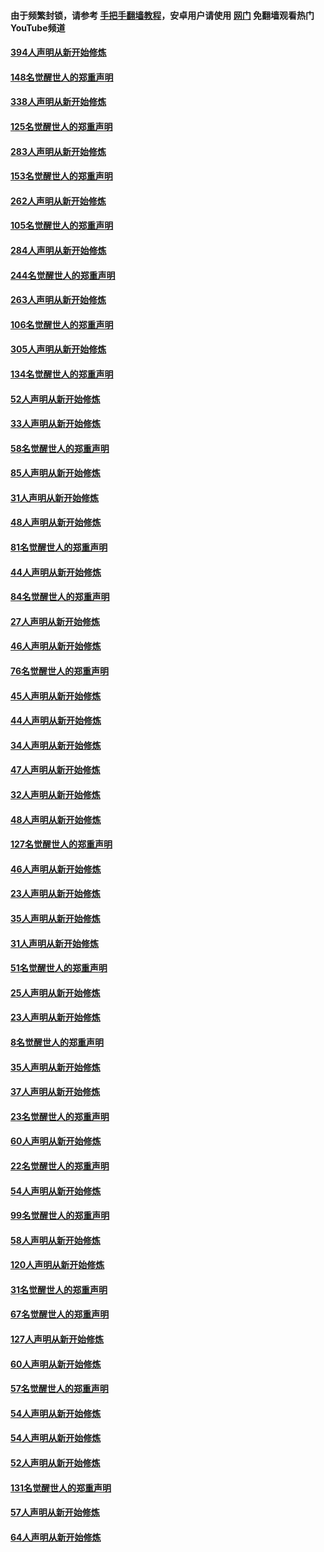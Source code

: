 #### 由于频繁封锁，请参考 [手把手翻墙教程](https://github.com/gfw-breaker/guides/wiki/)，安卓用户请使用 [网门](https://github.com/gfw-breaker/nogfw/blob/master/dl.md?t=05021600) 免翻墙观看热门YouTube频道 

#### [394人声明从新开始修炼](../pages/91/423914.md?t=05021600) 

#### [148名觉醒世人的郑重声明](../pages/91/423913.md?t=05021600) 

#### [338人声明从新开始修炼](../pages/91/423540.md?t=05021600) 

#### [125名觉醒世人的郑重声明](../pages/91/423539.md?t=05021600) 

#### [283人声明从新开始修炼](../pages/91/423296.md?t=05021600) 

#### [153名觉醒世人的郑重声明](../pages/91/423295.md?t=05021600) 

#### [262人声明从新开始修炼](../pages/91/423004.md?t=05021600) 

#### [105名觉醒世人的郑重声明](../pages/91/423003.md?t=05021600) 

#### [284人声明从新开始修炼](../pages/91/422707.md?t=05021600) 

#### [244名觉醒世人的郑重声明](../pages/91/422706.md?t=05021600) 

#### [263人声明从新开始修炼](../pages/91/422553.md?t=05021600) 

#### [106名觉醒世人的郑重声明](../pages/91/422552.md?t=05021600) 

#### [305人声明从新开始修炼](../pages/91/422153.md?t=05021600) 

#### [134名觉醒世人的郑重声明](../pages/91/422152.md?t=05021600) 

#### [52人声明从新开始修炼](../pages/91/421846.md?t=05021600) 

#### [33人声明从新开始修炼](../pages/91/421804.md?t=05021600) 

#### [58名觉醒世人的郑重声明](../pages/91/421845.md?t=05021600) 

#### [85人声明从新开始修炼](../pages/91/421769.md?t=05021600) 

#### [31人声明从新开始修炼](../pages/91/421763.md?t=05021600) 

#### [48人声明从新开始修炼](../pages/91/421605.md?t=05021600) 

#### [81名觉醒世人的郑重声明](../pages/91/421656.md?t=05021600) 

#### [44人声明从新开始修炼](../pages/91/421544.md?t=05021600) 

#### [84名觉醒世人的郑重声明](../pages/91/421543.md?t=05021600) 

#### [27人声明从新开始修炼](../pages/91/421465.md?t=05021600) 

#### [46人声明从新开始修炼](../pages/91/421454.md?t=05021600) 

#### [76名觉醒世人的郑重声明](../pages/91/421453.md?t=05021600) 

#### [45人声明从新开始修炼](../pages/91/421452.md?t=05021600) 

#### [44人声明从新开始修炼](../pages/91/421422.md?t=05021600) 

#### [34人声明从新开始修炼](../pages/91/421322.md?t=05021600) 

#### [47人声明从新开始修炼](../pages/91/421264.md?t=05021600) 

#### [32人声明从新开始修炼](../pages/91/421225.md?t=05021600) 

#### [48人声明从新开始修炼](../pages/91/421202.md?t=05021600) 

#### [127名觉醒世人的郑重声明](../pages/91/421224.md?t=05021600) 

#### [46人声明从新开始修炼](../pages/91/421203.md?t=05021600) 

#### [23人声明从新开始修炼](../pages/91/421138.md?t=05021600) 

#### [35人声明从新开始修炼](../pages/91/421122.md?t=05021600) 

#### [31人声明从新开始修炼](../pages/91/421081.md?t=05021600) 

#### [51名觉醒世人的郑重声明](../pages/91/421080.md?t=05021600) 

#### [25人声明从新开始修炼](../pages/91/421020.md?t=05021600) 

#### [23人声明从新开始修炼](../pages/91/420884.md?t=05021600) 

#### [8名觉醒世人的郑重声明](../pages/91/420883.md?t=05021600) 

#### [35人声明从新开始修炼](../pages/91/420809.md?t=05021600) 

#### [37人声明从新开始修炼](../pages/91/420766.md?t=05021600) 

#### [23名觉醒世人的郑重声明](../pages/91/420765.md?t=05021600) 

#### [60人声明从新开始修炼](../pages/91/420727.md?t=05021600) 

#### [22名觉醒世人的郑重声明](../pages/91/420726.md?t=05021600) 

#### [54人声明从新开始修炼](../pages/91/420529.md?t=05021600) 

#### [99名觉醒世人的郑重声明](../pages/91/420528.md?t=05021600) 

#### [58人声明从新开始修炼](../pages/91/420198.md?t=05021600) 

#### [120人声明从新开始修炼](../pages/91/420141.md?t=05021600) 

#### [31名觉醒世人的郑重声明](../pages/91/420197.md?t=05021600) 

#### [67名觉醒世人的郑重声明](../pages/91/420140.md?t=05021600) 

#### [127人声明从新开始修炼](../pages/91/420082.md?t=05021600) 

#### [60人声明从新开始修炼](../pages/91/420081.md?t=05021600) 

#### [57名觉醒世人的郑重声明](../pages/91/420080.md?t=05021600) 

#### [54人声明从新开始修炼](../pages/91/419533.md?t=05021600) 

#### [54人声明从新开始修炼](../pages/91/419532.md?t=05021600) 

#### [52人声明从新开始修炼](../pages/91/419531.md?t=05021600) 

#### [131名觉醒世人的郑重声明](../pages/91/419530.md?t=05021600) 

#### [57人声明从新开始修炼](../pages/91/419430.md?t=05021600) 

#### [64人声明从新开始修炼](../pages/91/419429.md?t=05021600) 


